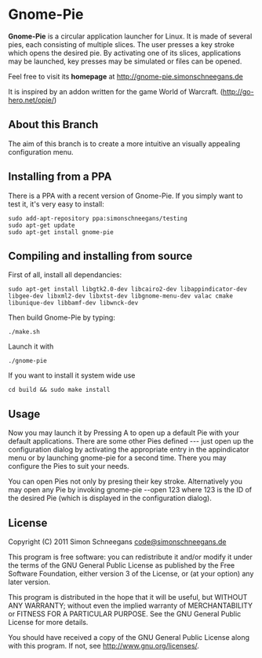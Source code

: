 Gnome-Pie
======

**Gnome-Pie** is a circular application launcher for Linux. It is made of several pies, each consisting of multiple slices. The user presses a key stroke which opens the desired pie. By activating one of its slices, applications may be launched, key presses may be simulated or files can be opened.

Feel free to visit its **homepage** at http://gnome-pie.simonschneegans.de

It is inspired by an addon written for the game World of Warcraft.
(http://go-hero.net/opie/)


## About this Branch

The aim of this branch is to create a more intuitive an visually appealing configuration menu.

## Installing from a PPA

There is a PPA with a recent version of Gnome-Pie. If you simply want to test it, it's very easy to install:

~~~~
sudo add-apt-repository ppa:simonschneegans/testing
sudo apt-get update
sudo apt-get install gnome-pie
~~~~

## Compiling and installing from source

First of all, install all dependancies:

~~~~
sudo apt-get install libgtk2.0-dev libcairo2-dev libappindicator-dev libgee-dev libxml2-dev libxtst-dev libgnome-menu-dev valac cmake libunique-dev libbamf-dev libwnck-dev
~~~~

Then build  Gnome-Pie by typing:

~~~~
./make.sh
~~~~

Launch it with 

~~~~
./gnome-pie
~~~~

If you want to install it system wide use

~~~~
cd build && sudo make install
~~~~

## Usage

Now you may launch it by Pressing <ctrl><Alt>A to open up a default Pie with your default applications. There are some other Pies defined --- just open up the configuration dialog by activating the appropriate entry in the appindicator menu or by launching gnome-pie for a second time. There you may configure the Pies to suit your needs.

You can open Pies not only by presing their key stroke. Alternatively you may open any Pie by invoking gnome-pie --open 123 where 123 is the ID of the desired Pie (which is displayed in the configuration dialog).

## License

Copyright (C) 2011 Simon Schneegans <code@simonschneegans.de>

This program is free software: you can redistribute it and/or modify it under the terms of the GNU General Public License as published by the Free Software Foundation, either version 3 of the License, or (at your option) any later version.

This program is distributed in the hope that it will be useful, but WITHOUT ANY WARRANTY; without even the implied warranty of MERCHANTABILITY or FITNESS FOR A PARTICULAR PURPOSE.  See the GNU General Public License for more details.

You should have received a copy of the GNU General Public License along with this program.  If not, see <http://www.gnu.org/licenses/>.
